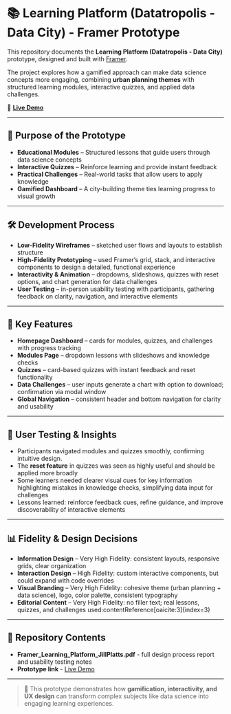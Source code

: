 # 📚 Learning Platform (Datatropolis - Data City) - Framer Prototype

This repository documents the **Learning Platform (Datatropolis - Data City)** prototype, designed and built with [Framer](https://www.framer.com/).  

The project explores how a gamified approach can make data science concepts more engaging, combining **urban planning themes** with structured learning modules, interactive quizzes, and applied data challenges.  

🔗 **[Live Demo](https://maroon-menu-830795.framer.app/)**  

---

## 🎯 Purpose of the Prototype

- **Educational Modules** – Structured lessons that guide users through data science concepts  
- **Interactive Quizzes** – Reinforce learning and provide instant feedback  
- **Practical Challenges** – Real-world tasks that allow users to apply knowledge  
- **Gamified Dashboard** – A city-building theme ties learning progress to visual growth  

---

## 🛠️ Development Process

- **Low-Fidelity Wireframes** – sketched user flows and layouts to establish structure  
- **High-Fidelity Prototyping** – used Framer’s grid, stack, and interactive components to design a detailed, functional experience  
- **Interactivity & Animation** – dropdowns, slideshows, quizzes with reset options, and chart generation for data challenges  
- **User Testing** – in-person usability testing with participants, gathering feedback on clarity, navigation, and interactive elements

---

## 🧩 Key Features

- **Homepage Dashboard** – cards for modules, quizzes, and challenges with progress tracking  
- **Modules Page** – dropdown lessons with slideshows and knowledge checks  
- **Quizzes** – card-based quizzes with instant feedback and reset functionality  
- **Data Challenges** – user inputs generate a chart with option to download; confirmation via modal window  
- **Global Navigation** – consistent header and bottom navigation for clarity and usability  

---

## 👥 User Testing & Insights

- Participants navigated modules and quizzes smoothly, confirming intuitive design.
- The **reset feature** in quizzes was seen as highly useful and should be applied more broadly  
- Some learners needed clearer visual cues for key information highlighting mistakes in knowledge checks, simplifying data input for challenges
- Lessons learned: reinforce feedback cues, refine guidance, and improve discoverability of interactive elements  

---

## 📊 Fidelity & Design Decisions

- **Information Design** – Very High Fidelity: consistent layouts, responsive grids, clear organization  
- **Interaction Design** – High Fidelity: custom interactive components, but could expand with code overrides  
- **Visual Branding** – Very High Fidelity: cohesive theme (urban planning + data science), logo, color palette, consistent typography  
- **Editorial Content** – Very High Fidelity: no filler text; real lessons, quizzes, and challenges used:contentReference[oaicite:3]{index=3}  

---

## 📂 Repository Contents

- **Framer_Learning_Platform_JillPlatts.pdf** - full design process report and usability testing notes  
- **Prototype link** - [Live Demo](https://maroon-menu-830795.framer.app/)  

---

> 📌 This prototype demonstrates how **gamification, interactivity, and UX design** can transform complex subjects like data science into engaging learning experiences.  
